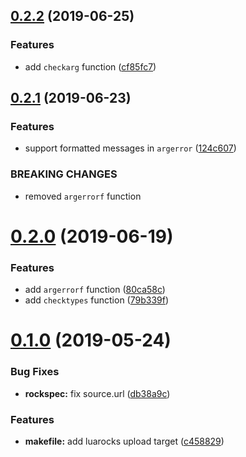 ## [0.2.2](http:///luadevkit/ldk-checks/compare/0.2.1...0.2.2) (2019-06-25)


### Features

* add `checkarg` function ([cf85fc7](http:///luadevkit/ldk-checks/commits/cf85fc7))



## [0.2.1](http:///luadevkit/ldk-checks/compare/0.2.0...0.2.1) (2019-06-23)


### Features

* support formatted messages in `argerror` ([124c607](http:///luadevkit/ldk-checks/commits/124c607))


### BREAKING CHANGES

* removed `argerrorf` function



# [0.2.0](http:///luadevkit/ldk-checks/compare/0.1.0...0.2.0) (2019-06-19)


### Features

* add `argerrorf` function ([80ca58c](http:///luadevkit/ldk-checks/commits/80ca58c))
* add `checktypes` function ([79b339f](http:///luadevkit/ldk-checks/commits/79b339f))



# [0.1.0](http:///luadevkit/ldk-checks/compare/c458829...0.1.0) (2019-05-24)


### Bug Fixes

* **rockspec:** fix source.url ([db38a9c](http:///luadevkit/ldk-checks/commits/db38a9c))


### Features

* **makefile:** add luarocks upload target ([c458829](http:///luadevkit/ldk-checks/commits/c458829))



